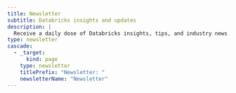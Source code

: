 ```yaml
---
title: Newsletter
subtitle: Databricks insights and updates
description: |
  Receive a daily dose of Databricks insights, tips, and industry news.
type: newsletter
cascade:
  - _target:
      kind: page
    type: newsletter
    titlePrefix: "Newsletter: "
    newsletterName: "Newsletter"
---
```


